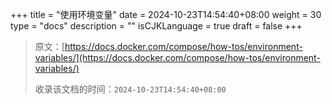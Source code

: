 +++
title = "使用环境变量"
date = 2024-10-23T14:54:40+08:00
weight = 30
type = "docs"
description = ""
isCJKLanguage = true
draft = false
+++

> 原文：[https://docs.docker.com/compose/how-tos/environment-variables/](https://docs.docker.com/compose/how-tos/environment-variables/)
>
> 收录该文档的时间：`2024-10-23T14:54:40+08:00`
